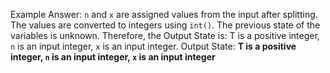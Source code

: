 Example Answer:
`n` and `x` are assigned values from the input after splitting. The values are converted to integers using `int()`. The previous state of the variables is unknown. Therefore, the Output State is: T is a positive integer, `n` is an input integer, `x` is an input integer.
Output State: **T is a positive integer, `n` is an input integer, `x` is an input integer**